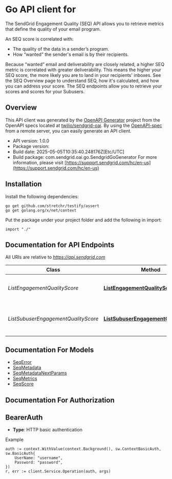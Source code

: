 # Go API client for 

The SendGrid Engagement Quality (SEQ) API allows you to retrieve metrics that define the quality of your email program.

An SEQ score is correlated with:
- The quality of the data in a sender’s program.
- How “wanted” the sender's email is by their recipients.

Because “wanted” email and deliverability are closely related, a higher SEQ metric is correlated with greater deliverability. This means the higher your SEQ score, the more likely you are to land in your recipients' inboxes. See the SEQ Overview page to understand SEQ, how it's calculated, and how you can address your score. The SEQ endpoints allow you to retrieve your scores and scores for your Subusers.

## Overview
This API client was generated by the [OpenAPI Generator](https://openapi-generator.tech) project from the OpenAPI specs located at [twilio/sendgrid-oai](https://github.com/twilio/sendgrid-oai/tree/main/spec).  By using the [OpenAPI-spec](https://www.openapis.org/) from a remote server, you can easily generate an API client.

- API version: 1.0.0
- Package version: 
- Build date: 2025-05-05T10:35:40.248176Z[Etc/UTC]
- Build package: com.sendgrid.oai.go.SendgridGoGenerator
For more information, please visit [https://support.sendgrid.com/hc/en-us](https://support.sendgrid.com/hc/en-us)

## Installation

Install the following dependencies:

```shell
go get github.com/stretchr/testify/assert
go get golang.org/x/net/context
```

Put the package under your project folder and add the following in import:

```golang
import "./"
```

## Documentation for API Endpoints

All URIs are relative to *https://api.sendgrid.com*

Class | Method | HTTP request | Description
------------ | ------------- | ------------- | -------------
*ListEngagementQualityScore* | [**ListEngagementQualityScore**](docs/ListEngagementQualityScore.md#listengagementqualityscore) | **Get** /v3/engagementquality/scores | Get Engagement Quality Scores
*ListSubuserEngagementQualityScore* | [**ListSubuserEngagementQualityScore**](docs/ListSubuserEngagementQualityScore.md#listsubuserengagementqualityscore) | **Get** /v3/engagementquality/subusers/scores | Get Subusers&#39; Engagement Quality Scores


## Documentation For Models

 - [SeqError](SeqError.md)
 - [SeqMetadata](SeqMetadata.md)
 - [SeqMetadataNextParams](SeqMetadataNextParams.md)
 - [SeqMetrics](SeqMetrics.md)
 - [SeqScore](SeqScore.md)


## Documentation For Authorization



## BearerAuth

- **Type**: HTTP basic authentication

Example

```golang
auth := context.WithValue(context.Background(), sw.ContextBasicAuth, sw.BasicAuth{
    UserName: "username",
    Password: "password",
})
r, err := client.Service.Operation(auth, args)
```

